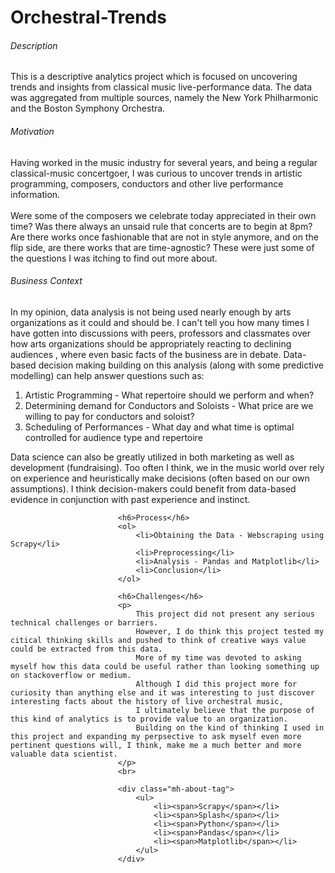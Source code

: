 # Orchestral-Trends

<h6>Description</h6>
                            <p>
                                This is a descriptive analytics project which is focused on uncovering trends and insights from classical music live-performance data.
                                The data was aggregated from multiple sources, namely the New York Philharmonic and the Boston Symphony Orchestra.
                            </p>       
                            <h6>Motivation</h6>
                            <p>
                                Having worked in the music industry for several years, and being a regular classical-music concertgoer, 
                                I was curious to uncover trends in artistic programming, composers, conductors and other live performance information.
                                <br><br>
                                Were some of the composers we celebrate today appreciated in their own time? 
                                Was there always an unsaid rule that concerts are to begin at 8pm?
                                Are there works once fashionable that are not in style anymore, and on the flip side, are there works that are time-agnostic?
                                These were just some of the questions I was itching to find out more about.
                            </p>
                            <h6>Business Context</h6>
                            <p>
                                In my opinion, data analysis is not being used nearly enough by arts organizations as it could and should be.
                                I can't tell you how many times I have gotten into discussions with peers, professors and classmates over how arts organizations should be appropriately reacting to declining audiences
                                , where even basic facts of the business are in debate.
                                Data-based decision making building on this analysis (along with some predictive modelling) can help answer questions such as:
                                <ol>
                                    <li>Artistic Programming - What repertoire should we perform and when?</li>
                                    <li>Determining demand for Conductors and Soloists - What price are we willing to pay for conductors and soloist?</li>
                                    <li>Scheduling of Performances - What day and what time is optimal controlled for audience type and repertoire</li>
                                </ol>
                                Data science can also be greatly utilized in both marketing as well as development (fundraising).
                                Too often I think, we in the music world over rely on experience and heuristically make decisions (often based on our own assumptions). 
                                I think decision-makers could benefit from data-based evidence in conjunction with past experience and instinct.
                            </p>
    
                            <h6>Process</h6>
                            <ol>
                                <li>Obtaining the Data - Webscraping using Scrapy</li>
                                <li>Preprocessing</li>
                                <li>Analysis - Pandas and Matplotlib</li>
                                <li>Conclusion</li>
                            </ol> 
    
                            <h6>Challenges</h6>
                            <p>
                                This project did not present any serious technical challenges or barriers. 
                                However, I do think this project tested my citical thinking skills and pushed to think of creative ways value could be extracted from this data. 
                                More of my time was devoted to asking myself how this data could be useful rather than looking something up on stackoverflow or medium.
                                Although I did this project more for curiosity than anything else and it was interesting to just discover interesting facts about the history of live orchestral music, 
                                I ultimately believe that the purpose of this kind of analytics is to provide value to an organization.
                                Building on the kind of thinking I used in this project and expanding my perpsective to ask myself even more pertinent questions will, I think, make me a much better and more valuable data scientist.
                            </p>  
                            <br>
    
                            <div class="mh-about-tag">
                                <ul>
                                    <li><span>Scrapy</span></li>
                                    <li><span>Splash</span></li>
                                    <li><span>Python</span></li>
                                    <li><span>Pandas</span></li>
                                    <li><span>Matplotlib</span></li>
                                </ul>
                            </div>
    
